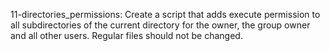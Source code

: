 
11-directories_permissions: Create a script that adds execute permission to all subdirectories of the current directory for the owner, the group owner and all other users. Regular files should not be changed.


